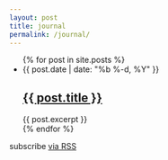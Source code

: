 ```yaml
---
layout: post
title: journal
permalink: /journal/
---
```

<div class="post-box">
	<ul class="post-list">
    {% for post in site.posts %}
    	<li>
        	<span class="post-meta">{{ post.date | date: "%b %-d, %Y" }}</span>
        	<h2>
          <a class="post-link" href="{{ post.url | prepend: site.baseurl }}">{{ post.title }}</a>
        </h2>
          {{ post.excerpt }}
        </li>
    {% endfor %}
  </div>
  <p class="rss-subscribe">subscribe <a href="{{ "/feed.xml" | prepend: site.baseurl }}">via RSS</a></p>
